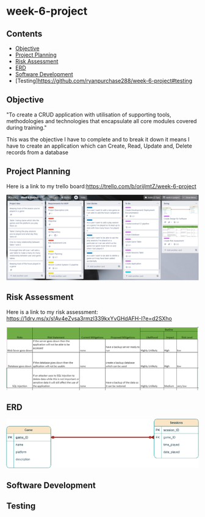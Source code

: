# week-6-project

## Contents
* [Objective](https://github.com/ryanpurchase288/week-6-project#objective)
* [Project Planning](https://github.com/ryanpurchase288/week-6-project#project-planning)
* [Risk Assessment](https://github.com/ryanpurchase288/week-6-project#risk-assessment)
* [ERD](https://github.com/ryanpurchase288/week-6-project#erd)
* [Software Development](https://github.com/ryanpurchase288/week-6-project#software-development)
* [Testing]https://github.com/ryanpurchase288/week-6-project#testing



## Objective
"To create a CRUD application with utilisation of supporting tools,
methodologies and technologies that encapsulate all core modules
covered during training."

This was the objective I have to complete and to break it down it means I have to create an application
which can Create, Read, Update and, Delete records from a database


## Project Planning
Here is a link to my trello board:https://trello.com/b/orijlmtZ/week-6-project

![Trello Board](https://github.com/ryanpurchase288/week-6-project/blob/main/images/trello.PNG?raw=true)



## Risk Assessment
Here is a link to my risk assessment:
https://1drv.ms/x/s!Av4eZvsa3rmzl339kxYvGHdAFH-I?e=d2SXho

![risk_assessment](https://github.com/ryanpurchase288/week-6-project/blob/main/images/risk_assessment.PNG?raw=true)


## ERD
![ERD](https://github.com/ryanpurchase288/week-6-project/blob/main/images/Project_ERD.png?raw=true)



## Software Development



## Testing


